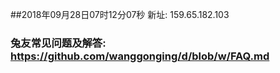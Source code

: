 ##2018年09月28日07时12分07秒 新址: 159.65.182.103
### 兔友常见问题及解答: https://github.com/wanggonging/d/blob/w/FAQ.md
